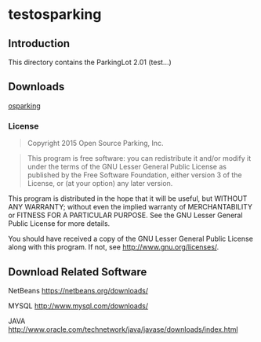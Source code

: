 # testosparking


## Introduction
This directory contains the ParkingLot 2.01 (test...)


## Downloads


[osparking](http://osparking.com)

### License

> Copyright 2015 Open Source Parking, Inc.

> This program is free software: you can redistribute it and/or modify
it under the terms of the GNU Lesser General Public License as published by
the Free Software Foundation, either version 3 of the License, or
(at your option) any later version.

This program is distributed in the hope that it will be useful,
but WITHOUT ANY WARRANTY; without even the implied warranty of
MERCHANTABILITY or FITNESS FOR A PARTICULAR PURPOSE.  See the
GNU Lesser General Public License for more details.

You should have received a copy of the GNU Lesser General Public License
along with this program.  If not, see <http://www.gnu.org/licenses/>.


## Download Related Software

NetBeans <https://netbeans.org/downloads/>

MYSQL <http://www.mysql.com/downloads/>

JAVA <http://www.oracle.com/technetwork/java/javase/downloads/index.html>
